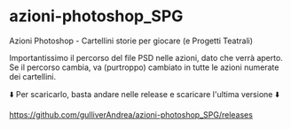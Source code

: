 # azioni-photoshop_SPG
Azioni Photoshop - Cartellini storie per giocare (e Progetti Teatrali)

Importantissimo il percorso del file PSD nelle azioni, dato che verrà aperto. Se il percorso cambia, va (purtroppo) cambiato in tutte le azioni numerate dei cartellini.

⬇️ Per scaricarlo, basta andare nelle release e scaricare l'ultima versione ⬇️

https://github.com/gulliverAndrea/azioni-photoshop_SPG/releases
